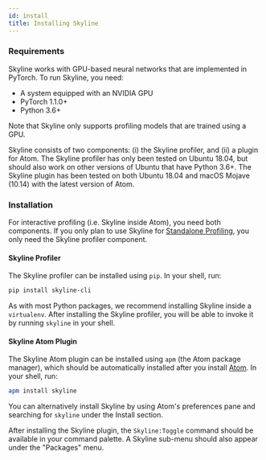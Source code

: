 ```yaml
---
id: install
title: Installing Skyline
---
```


### Requirements

Skyline works with GPU-based neural networks that are implemented in PyTorch.
To run Skyline, you need:

- A system equipped with an NVIDIA GPU
- PyTorch 1.1.0+
- Python 3.6+

Note that Skyline only supports profiling models that are trained using a GPU.

Skyline consists of two components: (i) the Skyline profiler, and (ii) a plugin
for Atom. The Skyline profiler has only been tested on Ubuntu 18.04, but should
also work on other versions of Ubuntu that have Python 3.6+. The Skyline plugin
has been tested on both Ubuntu 18.04 and macOS Mojave (10.14) with the latest
version of Atom.


### Installation

For interactive profiling (i.e. Skyline inside Atom), you need both components.
If you only plan to use Skyline for [Standalone Profiling](standalone.md), you
only need the Skyline profiler component.

#### Skyline Profiler

The Skyline profiler can be installed using `pip`. In your shell, run:

```bash
pip install skyline-cli
```

As with most Python packages, we recommend installing Skyline inside a
`virtualenv`. After installing the Skyline profiler, you will be able to
invoke it by running `skyline` in your shell.

#### Skyline Atom Plugin

The Skyline Atom plugin can be installed using `apm` (the Atom package
manager), which should be automatically installed after you install
[Atom](https://atom.io). In your shell, run:

```bash
apm install skyline
```

You can alternatively install Skyline by using Atom's preferences pane and
searching for `skyline` under the Install section.

After installing the Skyline plugin, the `Skyline:Toggle` command should be
available in your command palette. A Skyline sub-menu should also appear
under the "Packages" menu.
